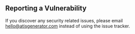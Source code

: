 ## Reporting a Vulnerability

If you discover any security related issues, please email hello@atisgenerator.com instead of using the issue tracker.
